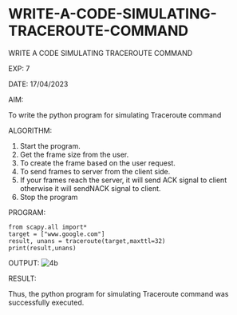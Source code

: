 # WRITE-A-CODE-SIMULATING-TRACEROUTE-COMMAND
WRITE A CODE SIMULATING TRACEROUTE COMMAND

EXP: 7

DATE:  17/04/2023

AIM:

To write the python program for simulating Traceroute command

ALGORITHM:

1. Start the program.
2. Get the frame size from the user.
3. To create the frame based on the user request.
4. To send frames to server from the client side.
5. If your frames reach the server, it will send ACK signal to client
otherwise it will sendNACK signal to client.
6. Stop the program


PROGRAM:
```
from scapy.all import*
target = ["www.google.com"]
result, unans = traceroute(target,maxttl=32)
print(result,unans)
```
OUTPUT:
![4b](https://github.com/MaheshMuthuL/WRITE-A-CODE-SIMULATING-TRACEROUTE-COMMAND/assets/135570619/d73213b7-51e0-4f41-a318-bfa90df995b1)





RESULT:

Thus, the python program for simulating Traceroute command was successfully executed.
